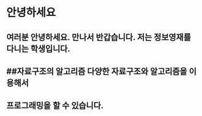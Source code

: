 # 안녕하세요
여러분 안녕하세요. 만나서 반갑습니다.
저는 정보영재를 다니는 학생입니다.
---
##자료구조의 알고리즘
다양한 자료구조와 알고리즘을 이용해서
---
프로그래밍을 할 수 있습니다.
---
